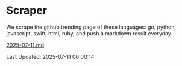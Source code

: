 # Scraper

We scrape the github trending page of these languages: go, python, javascript, swift, html, ruby, and push a markdown result everyday.

[2025-07-11.md](https://github.com/henson/Scraper/blob/master/2025-07-11.md)

Last Updated: 2025-07-11 00:00:14